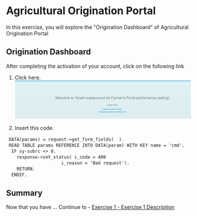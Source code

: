 # Agricultural Origination Portal

In this exercise, you will explore the "Origination Dashboard" of Agricultural Origination Portal

## Origination Dashboard

After completing the activation of your account, click on the following link

1.	Click here.
<br>![](/exercises/ex0/images/Image1.png)

2.	Insert this code.
``` abap
 DATA(params) = request->get_form_fields(  ).
 READ TABLE params REFERENCE INTO DATA(param) WITH KEY name = 'cmd'.
  IF sy-subrc <> 0.
    response->set_status( i_code = 400
                     i_reason = 'Bad request').
    RETURN.
  ENDIF.
```

## Summary

Now that you have ... 
Continue to - [Exercise 1 - Exercise 1 Description](../ex1/README.md)
